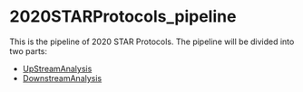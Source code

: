 # 2020STARProtocols_pipeline
This is the pipeline of 2020 STAR Protocols. The pipeline will be divided into two parts:

- [UpStreamAnalysis](UpStreamAnalysis/README.md)
- [DownstreamAnalysis](DownstreamAnalysis/README.md)